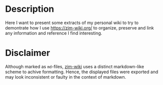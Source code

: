 # Description
Here I want to present some extracts of my personal wiki to try to demontrate how I use https://zim-wiki.org/ to organize, preserve and link any information and reference I find interesting.

# Disclaimer
Although marked as `md`-files, [zim-wiki](https://zim-wiki.org/) uses a distinct markdown-like scheme to achive formatting. Hence, the displayed files were exported and may look inconsistent or faulty in the context of markdown.
